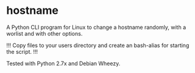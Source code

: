# hostname

A Python CLI program for Linux to change a hostname randomly, 
with a worlist  and with other options.

!!! Copy files to your users directory and create an bash-alias for starting
the script. !!! 

Tested with Python 2.7x and Debian Wheezy. 


